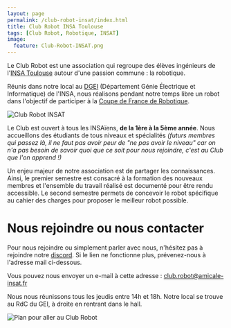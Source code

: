 ```yaml
---
layout: page
permalink: /club-robot-insat/index.html
title: Club Robot INSA Toulouse
tags: [Club Robot, Robotique, INSAT]
image:
  feature: Club-Robot-INSAT.png
---
```


Le Club Robot est une association qui regroupe des élèves ingénieurs de l'[INSA Toulouse](https://www.insa-toulouse.fr/fr/index.html) autour d'une passion commune : la robotique.

Réunis dans notre local au [DGEI](https://gei.insa-toulouse.fr/fr/index.html) (Département Génie Électrique et Informatique) de l'INSA, nous réalisons pendant notre temps libre un robot dans l'objectif de participer à la [Coupe de France de Robotique](https://www.coupederobotique.fr/).

<img src="{{ site.url }}/images/baniere.png" alt="Club Robot INSAT">

Le Club est ouvert à tous les INSAïens, **de la 1ère à la 5ème année**. Nous accueillons des étudiants de tous niveaux et spécialités _(futurs membres qui passez là, il ne faut pas avoir peur de "ne pas avoir le niveau" car on n'a pas besoin de savoir quoi que ce soit pour nous rejoindre, c'est au Club que l'on apprend !)_

Un enjeu majeur de notre association est de partager les connaissances. Ainsi, le premier semestre est consacré à la formation des nouveaux membres et l'ensemble du travail réalisé est documenté pour être rendu accessible. Le second semestre permets de concevoir le robot spécifique au cahier des charges pour proposer le meilleur robot possible.

# Nous rejoindre ou nous contacter

Pour nous rejoindre ou simplement parler avec nous, n'hésitez pas à rejoindre notre [discord](https://discord.gg/54Wsdf). Si le lien ne fonctionne plus, prévenez-nous à l'adresse mail ci-dessous.

Vous pouvez nous envoyer un e-mail à cette adresse : <a href="mailto:club.robot@amicale-insat.fr">club.robot@amicale-insat.fr</a>

Nous nous réunissons tous les jeudis entre 14h et 18h. Notre local se trouve au RdC du GEI, à droite en rentrant dans le hall.

<img src="{{ site.url }}/images/plan.png" alt="Plan pour aller au Club Robot">
